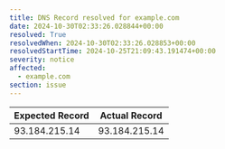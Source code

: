 ```yaml
---
title: DNS Record resolved for example.com
date: 2024-10-30T02:33:26.028844+00:00
resolved: True
resolvedWhen: 2024-10-30T02:33:26.028853+00:00
resolvedStartTime: 2024-10-25T21:09:43.191474+00:00
severity: notice
affected:
  - example.com
section: issue
---
```


| Expected Record  | Actual Record  |
|------------------|----------------|
| 93.184.215.14 | 93.184.215.14 |
